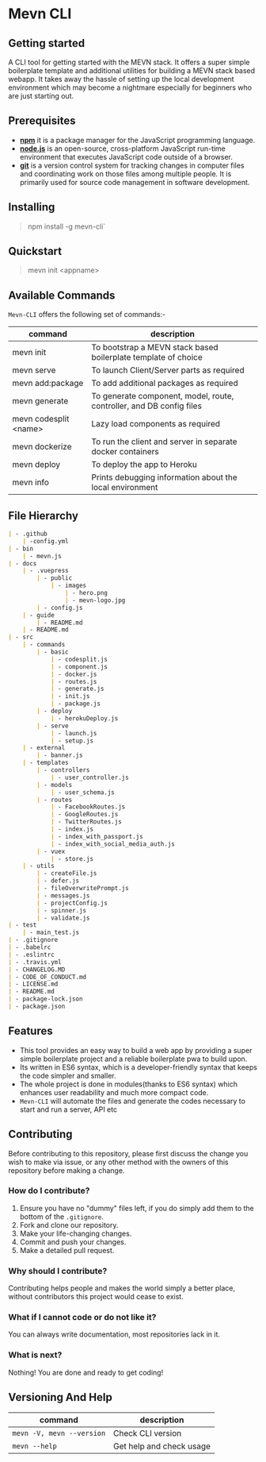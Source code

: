 # Mevn CLI



## Getting started

A CLI tool for getting started with the MEVN stack. It offers a super simple boilerplate template and additional utilities for building a MEVN stack based webapp. It takes away the hassle of setting up the local development environment which may become a nightmare especially for beginners who are just starting out.

## Prerequisites

- [**npm**](https://www.npmjs.com/) it is a package manager for the JavaScript programming language.
- [**node.js**](https://nodejs.org/en/) is an open-source, cross-platform JavaScript run-time environment that executes JavaScript code outside of a browser.
- [**git**](https://git-scm.com/) is a version control system for tracking changes in computer files and coordinating work on those files among multiple people. It is primarily used for source code management in software development.

## Installing

> npm install -g mevn-cli`

## Quickstart

> mevn init &lt;appname&gt;

## Available Commands

 `Mevn-CLI` offers the following set of commands:-

| command | description |                                                                                                
| -------------- |  ---------------- |
| mevn init | To bootstrap a MEVN stack based boilerplate template of choice |
| mevn serve | To launch Client/Server parts as required |
| mevn add:package | To add additional packages as required |
| mevn generate | To generate component, model, route, controller, and DB config files |
| mevn codesplit &lt;name&gt; | Lazy load components as required |
| mevn dockerize | To run the client and server in separate docker containers |
| mevn deploy | To deploy the app to Heroku |
| mevn info | Prints debugging information about the local environment |

## File Hierarchy
``` md
| - .github
    | -config.yml
| - bin
    | - mevn.js
| - docs
    | - .vuepress
        | - public
            | - images
                | - hero.png
                | - mevn-logo.jpg
        | - config.js
    | - guide      
        | - README.md
    | - README.md
| - src
    | - commands
        | - basic
            | - codesplit.js
            | - component.js
            | - docker.js
            | - routes.js
            | - generate.js
            | - init.js
            | - package.js
        | - deploy
            | - herokuDeploy.js
        | - serve
            | - launch.js
            | - setup.js
    | - external
        | - banner.js
    | - templates
        | - controllers
            | - user_controller.js
        | - models
            | - user_schema.js
        | - routes
            | - FacebookRoutes.js
            | - GoogleRoutes.js
            | - TwitterRoutes.js
            | - index.js
            | - index_with_passport.js
            | - index_with_social_media_auth.js
        | - vuex
            | - store.js
    | - utils
        | - createFile.js
        | - defer.js
        | - fileOverwritePrompt.js
        | - messages.js
        | - projectConfig.js
        | - spinner.js
        | - validate.js
| - test
    | - main_test.js
| - .gitignore
| - .babelrc
| - .eslintrc
| - .travis.yml
| - CHANGELOG.MD
| - CODE_OF_CONDUCT.md
| - LICENSE.md
| - README.md
| - package-lock.json
| - package.json
```

## Features

- This tool provides an easy way to build a web app by providing a super simple boilerplate project and a reliable boilerplate pwa to build upon.  
- Its written in ES6 syntax, which is a developer-friendly syntax that keeps the code simpler and smaller.
- The whole project is done in modules(thanks to ES6 syntax) which enhances user readability and much more compact code.  
- `Mevn-CLI` will automate the files and generate the codes necessary to start and run a server, API etc


## Contributing

Before contributing to this repository, please first discuss the change you wish to make via issue, or any other method with the owners of this repository before making a change.

### How do I contribute?
1. Ensure you have no "dummy" files left, if you do simply add them to the bottom of the `.gitignore`.
2. Fork and clone our repository.
3. Make your life-changing changes.
4. Commit and push your changes.
5. Make a detailed pull request.

### Why should I contribute?
Contributing helps people and makes the world simply a better place, without contributors this project would cease to exist.

### What if I cannot code or do not like it?
You can always write documentation, most repositories lack in it.

### What is next?
Nothing! You are done and ready to get coding!


## Versioning And Help

| command | description
| --- | --- |
| ```mevn -V, mevn --version``` | Check CLI version |
|``` mevn --help ``` | Get help and check usage |

